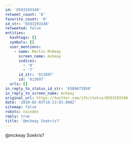 ```yaml
---
id: '8593193340'
retweet_count: '0'
favorite_count: '0'
id_str: '8593193340'
retweeted: false
entities:
  hashtags: []
  symbols: []
  user_mentions:
    - name: Martin McKeay
      screen_name: mckeay
      indices:
        - '0'
        - '7'
      id_str: '813697'
      id: '813697'
  urls: []
in_reply_to_status_id_str: '8589673958'
in_reply_to_screen_name: mckeay
original_url: https://twitter.com/jth/status/8593193340
date: '2010-02-03T16:13:03.000Z'
sitemap: false
robots: noindex
reply: true
title: '@mckeay Soekris?'
---
```


@mckeay Soekris?